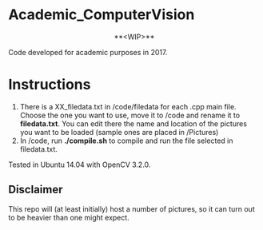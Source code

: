 # Academic_ComputerVision
<p align="center">
**&lt;WIP>**
</p>

Code developed for academic purposes in 2017.

# Instructions

1.    There is a XX_filedata.txt in /code/filedata for each .cpp main file. Choose the one you want to use, move it to /code and rename it to **filedata.txt**. You can edit there the name and location of the pictures you want to be loaded (sample ones are placed in /Pictures)
2.    In /code, run **./compile.sh** to compile and run the file selected in filedata.txt.


Tested in Ubuntu 14.04 with OpenCV 3.2.0.

## Disclaimer
This repo will (at least initially) host a number of pictures, so it can turn out to be heavier than one might expect.
